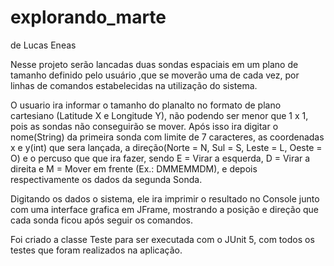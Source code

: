 # explorando_marte
de Lucas Eneas

Nesse projeto serão lancadas duas sondas espaciais em um plano de tamanho definido pelo usuário ,que se moverão uma de cada vez, por linhas de comandos estabelecidas na utilização do sistema.

O usuario ira informar o tamanho do planalto no formato de plano cartesiano (Latitude X  e Longitude Y), não podendo ser menor que 1 x 1, pois as sondas não conseguirão se mover. Após isso ira digitar o nome(String) da primeira sonda com limite de 7 caracteres, as coordenadas x e y(int) que sera lançada, a direção(Norte = N, Sul = S, Leste = L, Oeste = O) e o percuso que que ira fazer, sendo E = Virar a esquerda, D = Virar a direita  e M = Mover em frente (Ex.: DMMEMMDM), e depois respectivamente os dados da segunda Sonda.

Digitando os dados o sistema, ele ira imprimir o resultado no Console junto com uma interface grafica em JFrame, mostrando a posição e direção que cada sonda ficou após seguir os comandos.

Foi criado a classe Teste para ser executada com o JUnit 5, com todos os testes que foram realizados na aplicação.
